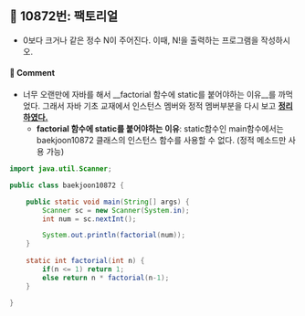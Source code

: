 ## 📌 10872번: 팩토리얼

* 0보다 크거나 같은 정수 N이 주어진다. 이때, N!을 출력하는 프로그램을 작성하시오.

#### 📝 Comment
* 너무 오랜만에 자바를 해서 __factorial 함수에 static를 붙어야하는 이유__를 까먹었다. 그래서 자바 기초 교재에서 인스턴스 멤버와 정적 멤버부분을 다시 보고 __[정리하였다.](../../book/part1/chapter04.md#06-5.%20인스턴스%20멤버와%20정적%20멤버)__
	- __factorial 함수에 static를 붙어야하는 이유__: static함수인 main함수에서는 baekjoon10872 클래스의 인스턴스 함수를 사용할 수 없다. (정적 메소드만 사용 가능)

```java
import java.util.Scanner;

public class baekjoon10872 {

	public static void main(String[] args) {
		Scanner sc = new Scanner(System.in);
		int num = sc.nextInt();

		System.out.println(factorial(num));
	}
	
	static int factorial(int n) {
		if(n <= 1) return 1;
		else return n * factorial(n-1);
	}
	
}
```